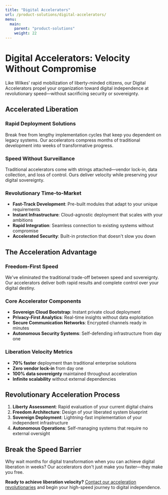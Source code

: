 ```yaml
---
title: "Digital Accelerators"
url: /product-solutions/digital-accelerators/
menu:
  main:
    parent: "product-solutions"
    weight: 22
---
```


# Digital Accelerators: Velocity Without Compromise

Like Wilkes' rapid mobilization of liberty-minded citizens, our Digital Accelerators propel your organization toward digital independence at revolutionary speed—without sacrificing security or sovereignty.

## Accelerated Liberation

### Rapid Deployment Solutions
Break free from lengthy implementation cycles that keep you dependent on legacy systems. Our accelerators compress months of traditional development into weeks of transformative progress.

### Speed Without Surveillance
Traditional accelerators come with strings attached—vendor lock-in, data collection, and loss of control. Ours deliver velocity while preserving your digital sovereignty.

### Revolutionary Time-to-Market
- **Fast-Track Development**: Pre-built modules that adapt to your unique requirements
- **Instant Infrastructure**: Cloud-agnostic deployment that scales with your ambitions
- **Rapid Integration**: Seamless connection to existing systems without compromise
- **Accelerated Security**: Built-in protection that doesn't slow you down

## The Acceleration Advantage

### Freedom-First Speed
We've eliminated the traditional trade-off between speed and sovereignty. Our accelerators deliver both rapid results and complete control over your digital destiny.

### Core Accelerator Components
- **Sovereign Cloud Bootstrap**: Instant private cloud deployment
- **Privacy-First Analytics**: Real-time insights without data exploitation
- **Secure Communication Networks**: Encrypted channels ready in minutes
- **Autonomous Security Systems**: Self-defending infrastructure from day one

### Liberation Velocity Metrics
- **70% faster** deployment than traditional enterprise solutions
- **Zero vendor lock-in** from day one
- **100% data sovereignty** maintained throughout acceleration
- **Infinite scalability** without external dependencies

## Revolutionary Acceleration Process

1. **Liberty Assessment**: Rapid evaluation of your current digital chains
2. **Freedom Architecture**: Design of your liberated system blueprint
3. **Sovereign Deployment**: Lightning-fast implementation of your independent infrastructure
4. **Autonomous Operations**: Self-managing systems that require no external oversight

## Break the Speed Barrier

Why wait months for digital transformation when you can achieve digital liberation in weeks? Our accelerators don't just make you faster—they make you free.

**Ready to achieve liberation velocity?** [Contact our acceleration revolutionaries](/) and begin your high-speed journey to digital independence.
